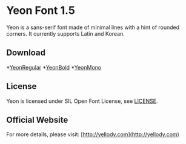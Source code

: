 Yeon Font 1.5
=============

Yeon is a sans-serif font made of minimal lines with a hint of rounded corners. It currently supports Latin and Korean.


Download
--------

*[YeonRegular](YeonRegular.ttf)
*[YeonBold](YeonBold.ttf)
*[YeonMono](YeonMono.ttf)


License
-------

Yeon is licensed under SIL Open Font License, see [LICENSE](LICENSE).


Official Website
----------------

For more details, please visit: [http://yellody.com](http://yellody.com)